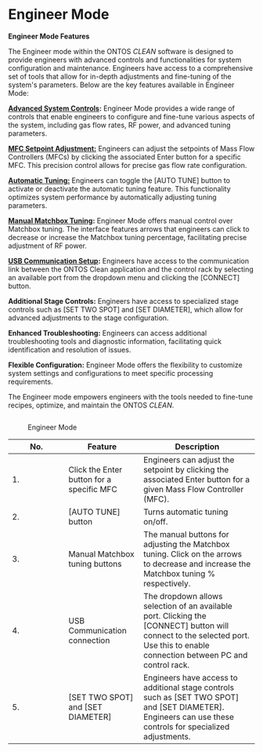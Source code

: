 # Engineer Mode

**Engineer Mode Features**

The Engineer mode within the ONTOS _CLEAN_ software is designed to provide engineers with advanced controls and functionalities for system configuration and maintenance. Engineers have access to a comprehensive set of tools that allow for in-depth adjustments and fine-tuning of the system's parameters. Below are the key features available in Engineer Mode:

[**Advanced System Controls**](accessing-engineer-mode.md)**:** Engineer Mode provides a wide range of controls that enable engineers to configure and fine-tune various aspects of the system, including gas flow rates, RF power, and advanced tuning parameters.

[**MFC Setpoint Adjustment:**](manual-recipe-setpoints.md) Engineers can adjust the setpoints of Mass Flow Controllers (MFCs) by clicking the associated Enter button for a specific MFC. This precision control allows for precise gas flow rate configuration.

[**Automatic Tuning:**](auto-tune.md) Engineers can toggle the \[AUTO TUNE] button to activate or deactivate the automatic tuning feature. This functionality optimizes system performance by automatically adjusting tuning parameters.

[**Manual Matchbox Tuning**](manual-tuning.md)**:** Engineer Mode offers manual control over Matchbox tuning. The interface features arrows that engineers can click to decrease or increase the Matchbox tuning percentage, facilitating precise adjustment of RF power.

[**USB Communication Setup**](connection-to-a-communication-port.md)**:** Engineers have access to the communication link between the ONTOS Clean application and the control rack by selecting an available port from the dropdown menu and clicking the \[CONNECT] button.

**Additional Stage Controls:** Engineers have access to specialized stage controls such as \[SET TWO SPOT] and \[SET DIAMETER], which allow for advanced adjustments to the stage configuration.

**Enhanced Troubleshooting:** Engineers can access additional troubleshooting tools and diagnostic information, facilitating quick identification and resolution of issues.

**Flexible Configuration:** Engineer Mode offers the flexibility to customize system settings and configurations to meet specific processing requirements.

The Engineer mode empowers engineers with the tools needed to fine-tune recipes, optimize, and maintain the ONTOS _CLEAN_.

<figure><img src="https://lh6.googleusercontent.com/4ukMwfRe7V2HEWjdT3h6Xnc1if_gO4-jbQOMjZ1BUWk5wxJ97Ollb1uHvloF_RDcy2wr2xM1w8bm6Xh5AVyI1pjI51wOlCK8HX2_4fflHb8dVUlNjKbydHUD77k5I_9dGhkp1k3OcLCFY7au8b3JCzf6SP9FbPar" alt=""><figcaption><p>Engineer Mode</p></figcaption></figure>

<table><thead><tr><th width="99.33333333333331">No.</th><th>Feature</th><th>Description</th></tr></thead><tbody><tr><td>1.</td><td>Click the Enter button for a specific MFC</td><td>Engineers can adjust the setpoint by clicking the associated Enter button for a given Mass Flow Controller (MFC).</td></tr><tr><td>2.</td><td>[AUTO TUNE] button</td><td>Turns automatic tuning on/off.</td></tr><tr><td>3.</td><td>Manual Matchbox tuning buttons</td><td>The manual buttons for adjusting the Matchbox tuning. Click on the arrows to decrease and increase the Matchbox tuning % respectively.</td></tr><tr><td>4.</td><td>USB Communication connection</td><td>The dropdown allows selection of an available port. Clicking the [CONNECT] button will connect to the selected port. Use this to enable connection between PC and control rack.</td></tr><tr><td>5.</td><td>[SET TWO SPOT] and [SET DIAMETER]</td><td>Engineers have access to additional stage controls such as [SET TWO SPOT] and [SET DIAMETER]. Engineers can use these controls for specialized adjustments.</td></tr></tbody></table>
